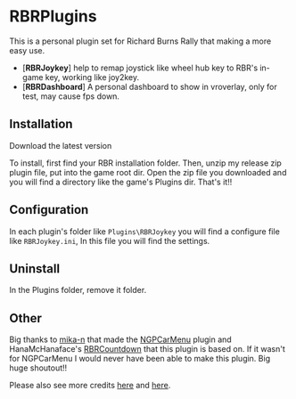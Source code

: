# RBRPlugins

This is a personal plugin set for Richard Burns Rally that making a more easy use.

- [**RBRJoykey**] help to remap joystick like wheel hub key to RBR's in-game key, working like joy2key.
- [**RBRDashboard**] A personal dashboard to show in vroverlay, only for test, may cause fps down.

## Installation

Download the latest version

To install, first find your RBR installation folder. Then, unzip my release zip plugin file, put into the game root dir. Open the zip file you downloaded and you will find a directory like the game's Plugins dir. That's it!!

## Configuration

In each plugin's folder like `Plugins\RBRJoykey` you will find a configure file like `RBRJoykey.ini`, In this file you will find the settings.

## Uninstall

In the Plugins folder, remove it folder.

## Other
Big thanks to [mika-n](https://github.com/mika-n) that made the [NGPCarMenu](https://github.com/mika-n/NGPCarMenu) plugin and HanaMcHanaface's [RBRCountdown](https://github.com/HanaMcHanaface/RBRCountdown.git) that this plugin is based on. If it wasn't for NGPCarMenu I would never have been able to make this plugin. Big huge shoutout!!

Please also see more credits [here](https://github.com/geekerlw/RBRDashboard/blob/main/NGPCarMenu_LicenseText.txt) and [here](https://github.com/geekerlw/RBRDashboard/blob/main/NGPCarMenu_LicenseText_3rdPartyTools.txt).